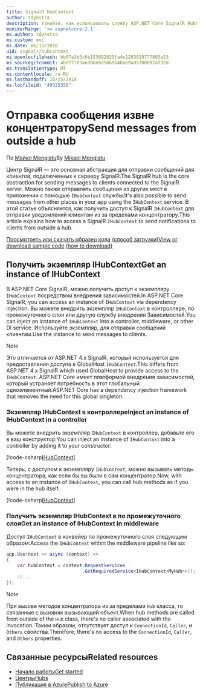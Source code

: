 ```yaml
---
title: SignalR HubContext
author: tdykstra
description: Узнайте, как использовать службу ASP.NET Core SignalR HubContext для отправки уведомлений клиентам из за пределами концентратору.
monikerRange: '>= aspnetcore-2.1'
ms.author: tdykstra
ms.custom: mvc
ms.date: 06/13/2018
uid: signalr/hubcontext
ms.openlocfilehash: bb07a3b5c6e153092635fa4e1283619777865a53
ms.sourcegitcommit: 4bdf7703aed86ebd56b9b4bae9ad5700002af32d
ms.translationtype: MT
ms.contentlocale: ru-RU
ms.lasthandoff: 10/15/2018
ms.locfileid: "49325358"
---
```

# <a name="send-messages-from-outside-a-hub"></a><span data-ttu-id="0b6de-103">Отправка сообщения извне концентратору</span><span class="sxs-lookup"><span data-stu-id="0b6de-103">Send messages from outside a hub</span></span>

<span data-ttu-id="0b6de-104">По [Майкл Mengistu](https://twitter.com/MikaelM_12)</span><span class="sxs-lookup"><span data-stu-id="0b6de-104">By [Mikael Mengistu](https://twitter.com/MikaelM_12)</span></span>

<span data-ttu-id="0b6de-105">Центр SignalR — это основная абстракция для отправки сообщений для клиентов, подключенных к серверу SignalR.</span><span class="sxs-lookup"><span data-stu-id="0b6de-105">The SignalR hub is the core abstraction for sending messages to clients connected to the SignalR server.</span></span> <span data-ttu-id="0b6de-106">Можно также отправлять сообщения из других мест в приложении с помощью `IHubContext` службы.</span><span class="sxs-lookup"><span data-stu-id="0b6de-106">It's also possible to send messages from other places in your app using the `IHubContext` service.</span></span> <span data-ttu-id="0b6de-107">В этой статье объясняется, как получить доступ к SignalR `IHubContext` для отправки уведомлений клиентам из за пределами концентратору.</span><span class="sxs-lookup"><span data-stu-id="0b6de-107">This article explains how to access a SignalR `IHubContext` to send notifications to clients from outside a hub.</span></span>

<span data-ttu-id="0b6de-108">[Просмотреть или скачать образец кода](https://github.com/aspnet/Docs/tree/master/aspnetcore/signalr/hubcontext/sample/) [(способ загрузки)](xref:tutorials/index#how-to-download-a-sample)</span><span class="sxs-lookup"><span data-stu-id="0b6de-108">[View or download sample code](https://github.com/aspnet/Docs/tree/master/aspnetcore/signalr/hubcontext/sample/) [(how to download)](xref:tutorials/index#how-to-download-a-sample)</span></span>

## <a name="get-an-instance-of-ihubcontext"></a><span data-ttu-id="0b6de-109">Получить экземпляр IHubContext</span><span class="sxs-lookup"><span data-stu-id="0b6de-109">Get an instance of IHubContext</span></span>

<span data-ttu-id="0b6de-110">В ASP.NET Core SignalR, можно получить доступ к экземпляру `IHubContext` посредством внедрения зависимостей.</span><span class="sxs-lookup"><span data-stu-id="0b6de-110">In ASP.NET Core SignalR, you can access an instance of `IHubContext` via dependency injection.</span></span> <span data-ttu-id="0b6de-111">Вы можете внедрить экземпляр `IHubContext` в контроллере, по промежуточного слоя или другую службу внедрения Зависимостей.</span><span class="sxs-lookup"><span data-stu-id="0b6de-111">You can inject an instance of `IHubContext` into a controller, middleware, or other DI service.</span></span> <span data-ttu-id="0b6de-112">Используйте экземпляр, для отправки сообщений клиентам.</span><span class="sxs-lookup"><span data-stu-id="0b6de-112">Use the instance to send messages to clients.</span></span>

> [!NOTE]
> <span data-ttu-id="0b6de-113">Это отличается от ASP.NET 4.x SignalR, который используется для предоставления доступа к GlobalHost `IHubContext`.</span><span class="sxs-lookup"><span data-stu-id="0b6de-113">This differs from ASP.NET 4.x SignalR which used GlobalHost to provide access to the `IHubContext`.</span></span> <span data-ttu-id="0b6de-114">ASP.NET Core имеет платформой внедрения зависимостей, который устраняет потребность в этот глобальный одноэлементный.</span><span class="sxs-lookup"><span data-stu-id="0b6de-114">ASP.NET Core has a dependency injection framework that removes the need for this global singleton.</span></span>

### <a name="inject-an-instance-of-ihubcontext-in-a-controller"></a><span data-ttu-id="0b6de-115">Экземпляр IHubContext в контроллере</span><span class="sxs-lookup"><span data-stu-id="0b6de-115">Inject an instance of IHubContext in a controller</span></span>

<span data-ttu-id="0b6de-116">Вы можете внедрить экземпляр `IHubContext` в контроллер, добавьте его в ваш конструктор:</span><span class="sxs-lookup"><span data-stu-id="0b6de-116">You can inject an instance of `IHubContext` into a controller by adding it to your constructor:</span></span>

[!code-csharp[IHubContext](hubcontext/sample/Controllers/HomeController.cs?range=12-19,57)]

<span data-ttu-id="0b6de-117">Теперь, с доступом к экземпляру `IHubContext`, можно вызывать методы концентратора, как если бы вы были в сам концентратор.</span><span class="sxs-lookup"><span data-stu-id="0b6de-117">Now, with access to an instance of `IHubContext`, you can call hub methods as if you were in the hub itself.</span></span>

[!code-csharp[IHubContext](hubcontext/sample/Controllers/HomeController.cs?range=21-25)]

### <a name="get-an-instance-of-ihubcontext-in-middleware"></a><span data-ttu-id="0b6de-118">Получить экземпляр IHubContext в по промежуточного слоя</span><span class="sxs-lookup"><span data-stu-id="0b6de-118">Get an instance of IHubContext in middleware</span></span>

<span data-ttu-id="0b6de-119">Доступ `IHubContext` в конвейер по промежуточного слоя следующим образом:</span><span class="sxs-lookup"><span data-stu-id="0b6de-119">Access the `IHubContext` within the middleware pipeline like so:</span></span>

```csharp
app.Use(next => async (context) =>
{
    var hubContext = context.RequestServices
                            .GetRequiredService<IHubContext<MyHub>>();
    //...
});
```

> [!NOTE]
> <span data-ttu-id="0b6de-120">При вызове методов концентратора из за пределами `Hub` класса, то связанные с вызовом вызывающий объект.</span><span class="sxs-lookup"><span data-stu-id="0b6de-120">When hub methods are called from outside of the `Hub` class, there's no caller associated with the invocation.</span></span> <span data-ttu-id="0b6de-121">Таким образом, отсутствует доступ к `ConnectionId`, `Caller`, и `Others` свойства.</span><span class="sxs-lookup"><span data-stu-id="0b6de-121">Therefore, there's no access to the `ConnectionId`, `Caller`, and `Others` properties.</span></span>

## <a name="related-resources"></a><span data-ttu-id="0b6de-122">Связанные ресурсы</span><span class="sxs-lookup"><span data-stu-id="0b6de-122">Related resources</span></span>

* [<span data-ttu-id="0b6de-123">Начало работы</span><span class="sxs-lookup"><span data-stu-id="0b6de-123">Get started</span></span>](xref:tutorials/signalr)
* [<span data-ttu-id="0b6de-124">Центры</span><span class="sxs-lookup"><span data-stu-id="0b6de-124">Hubs</span></span>](xref:signalr/hubs)
* [<span data-ttu-id="0b6de-125">Публикация в Azure</span><span class="sxs-lookup"><span data-stu-id="0b6de-125">Publish to Azure</span></span>](xref:signalr/publish-to-azure-web-app)
